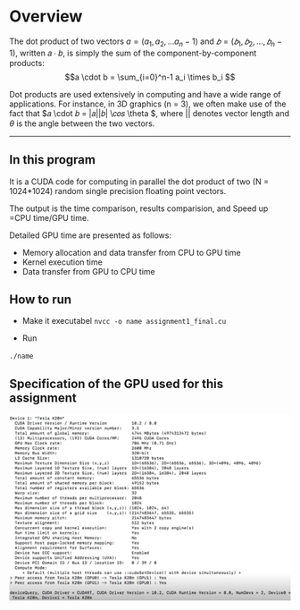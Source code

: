 [//]: # (Image References)

[image1]: ./1.png

# Overview

The dot product of two vectors $a=(a_1, a_2, ... a_n-1)$ and $𝑏 = (𝑏_1, 𝑏_2, …,𝑏_n-1)$, written 𝑎 ∙ 𝑏, is simply the sum of the component-by-component products: $$a \cdot b = \sum_{i=0}^n-1 a_i \times b_i $$

Dot products are used extensively in computing and have a wide range of applications. For instance, in 3D graphics (n = 3), we often make use of the fact that $𝑎 \cdot 𝑏 = |𝑎||𝑏| \𝑐𝑜𝑠 \theta $, where $| |$ denotes vector length and $\theta$ is the angle between the two vectors.

---

## In this program

It is a CUDA code for computing in parallel the dot product of two (N = 1024*1024) random single precision floating point vectors.

The output is the time comparison, results comparision, and Speed up =CPU time/GPU time.

Detailed GPU time are presented as follows:

* Memory allocation and data transfer from CPU to GPU time
* Kernel execution time
* Data transfer from GPU to CPU time

## How to run

* Make it executabel
`nvcc -o name assignment1_final.cu`

* Run

`./name`

## Specification of the GPU used for this assignment

![alt text][image1]
